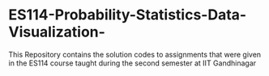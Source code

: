 # ES114-Probability-Statistics-Data-Visualization-
This Repository contains the solution codes to assignments that were given in the ES114 course taught during the second semester at IIT Gandhinagar 

